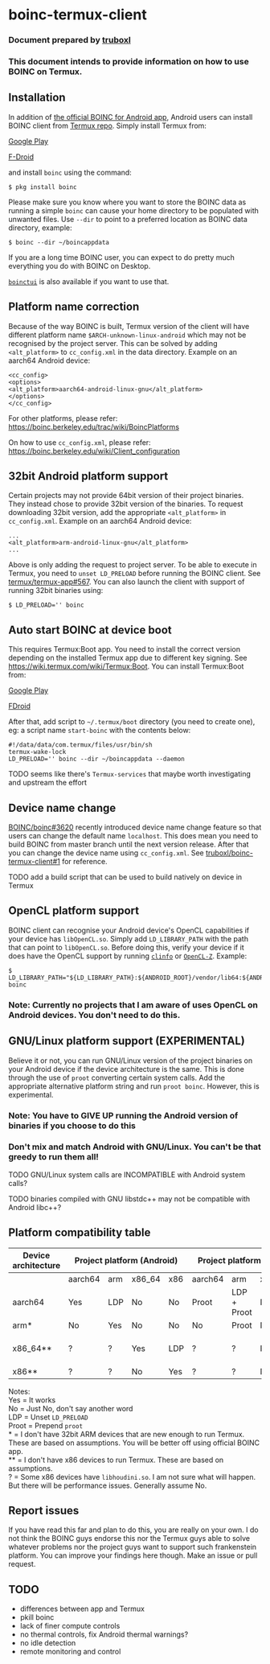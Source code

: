 # boinc-termux-client

### Document prepared by [truboxl](https://github.com/truboxl)
### This document intends to provide information on how to use BOINC on Termux.

## Installation

In addition of [the official BOINC for Android app](https://play.google.com/store/apps/details?id=edu.berkeley.boinc&hl=en), Android users can install BOINC client from [Termux repo](https://github.com/termux/termux-packages/tree/master/packages/boinc). Simply install Termux from:

[Google Play](https://play.google.com/store/apps/details?id=com.termux&hl=en)

[F-Droid](https://f-droid.org/en/packages/com.termux/)

and install `boinc` using the command:

    $ pkg install boinc

Please make sure you know where you want to store the BOINC data as running a simple `boinc` can cause your home directory to be populated with unwanted files. Use `--dir` to point to a preferred location as BOINC data directory, example:

    $ boinc --dir ~/boincappdata

If you are a long time BOINC user, you can expect to do pretty much everything you do with BOINC on Desktop.

[`boinctui`](https://github.com/termux/termux-packages/tree/master/packages/boinctui) is also available if you want to use that.

## Platform name correction

Because of the way BOINC is built, Termux version of the client will have different platform name `$ARCH-unknown-linux-android` which may not be recognised by the project server. This can be solved by adding `<alt_platform>` to `cc_config.xml` in the data directory. Example on an aarch64 Android device:

```
<cc_config>
<options>
<alt_platform>aarch64-android-linux-gnu</alt_platform>
</options>
</cc_config>
```

For other platforms, please refer: https://boinc.berkeley.edu/trac/wiki/BoincPlatforms

On how to use `cc_config.xml`, please refer: https://boinc.berkeley.edu/wiki/Client_configuration

## 32bit Android platform support

Certain projects may not provide 64bit version of their project binaries. They instead chose to provide 32bit version of the binaries. To request downloading 32bit version, add the appropriate `<alt_platform>` in `cc_config.xml`. Example on an aarch64 Android device:

```
...
<alt_platform>arm-android-linux-gnu</alt_platform>
...
```

Above is only adding the request to project server. To be able to execute in Termux, you need to `unset LD_PRELOAD` before running the BOINC client. See [termux/termux-app#567](https://github.com/termux/termux-app/issues/567). You can also launch the client with support of running 32bit binaries using:

    $ LD_PRELOAD='' boinc

## Auto start BOINC at device boot

This requires Termux:Boot app. You need to install the correct version depending on the installed Termux app due to different key signing. See https://wiki.termux.com/wiki/Termux:Boot. You can install Termux:Boot from:

[Google Play](https://play.google.com/store/apps/details?id=com.termux.boot&hl=en)

[FDroid](https://f-droid.org/en/packages/com.termux.boot/)

After that, add script to `~/.termux/boot` directory (you need to create one), eg: a script name `start-boinc` with the contents below:

```
#!/data/data/com.termux/files/usr/bin/sh
termux-wake-lock
LD_PRELOAD='' boinc --dir ~/boincappdata --daemon
```

TODO seems like there's `Termux-services` that maybe worth investigating and upstream the effort

## Device name change

[BOINC/boinc#3620](https://github.com/BOINC/boinc/pull/3620) recently introduced device name change feature so that users can change the default name `localhost`. This does mean you need to build BOINC from master branch until the next version release. After that you can change the device name using `cc_config.xml`. See [truboxl/boinc-termux-client#1](https://github.com/truboxl/boinc-termux-client/issues/1) for reference.

TODO add a build script that can be used to build natively on device in Termux

## OpenCL platform support

BOINC client can recognise your Android device's OpenCL capabilities if your device has `libOpenCL.so`. Simply add `LD_LIBRARY_PATH` with the path that can point to `libOpenCL.so`. Before doing this, verify your device if it does have the OpenCL support by running [`clinfo`](https://github.com/Oblomov/clinfo) or [`OpenCL-Z`](https://play.google.com/store/apps/details?id=com.robertwgh.opencl_z_android&hl=en). Example:

    $ LD_LIBRARY_PATH="${LD_LIBRARY_PATH}:${ANDROID_ROOT}/vendor/lib64:${ANDROID_ROOT}/vendor/lib64/egl" boinc

### Note: Currently no projects that I am aware of uses OpenCL on Android devices. You don't need to do this.

## GNU/Linux platform support (EXPERIMENTAL)

Believe it or not, you can run GNU/Linux version of the project binaries on your Android device if the device architecture is the same. This is done through the use of `proot` converting certain system calls. Add the appropriate alternative platform string and run `proot boinc`. However, this is experimental.

### Note: You have to GIVE UP running the Android version of binaries if you choose to do this

### Don't mix and match Android with GNU/Linux. You can't be that greedy to run them all!

TODO GNU/Linux system calls are INCOMPATIBLE with Android system calls?

TODO binaries compiled with GNU libstdc++ may not be compatible with Android libc++?

## Platform compatibility table

<table>
<thread>
<tr>
<th>Device architecture</th><th colspan=4>Project platform (Android)</th><th colspan=4>Project platform (GNU/Linux)</th>
</tr>
</thread>
<tbody>
<tr><td></td><td>aarch64</td><td>arm</td><td>x86_64</td><td>x86</td><td>aarch64</td><td>arm</td><td>x86_64</td><td>x86</td></tr>
<tr><td>aarch64</td><td>Yes</td><td>LDP</td><td>No</td><td>No</td><td>Proot</td><td>LDP + Proot</td><td>No</td><td>No</td></tr>
<tr><td>arm*</td><td>No</td><td>Yes</td><td>No</td><td>No</td><td>No</td><td>Proot</td><td>No</td><td>No</td></tr>
<tr><td>x86_64**</td><td>?</td><td>?</td><td>Yes</td><td>LDP</td><td>?</td><td>?</td><td>Proot</td><td>LDP + Proot</td></tr>
<tr><td>x86**</td><td>?</td><td>?</td><td>No</td><td>Yes</td><td>?</td><td>?</td><td>No</td><td>Proot</td></tr>
</tbody>
</table>

Notes:
\
Yes = It works
\
No = Just No, don't say another word
\
LDP = Unset `LD_PRELOAD`
\
Proot = Prepend `proot`
\
\* = I don't have 32bit ARM devices that are new enough to run Termux. These are based on assumptions. You will be better off using official BOINC app.
\
\** = I don't have x86 devices to run Termux. These are based on assumptions.
\
? = Some x86 devices have `libhoudini.so`. I am not sure what will happen. But there will be performance issues. Generally assume No.

## Report issues

If you have read this far and plan to do this, you are really on your own. I do not think the BOINC guys endorse this nor the Termux guys able to solve whatever problems nor the project guys want to support such frankenstein platform. You can improve your findings here though. Make an issue or pull request.

## TODO

* differences between app and Termux
* pkill boinc
* lack of finer compute controls
* no thermal controls, fix Android thermal warnings?
* no idle detection
* remote monitoring and control
